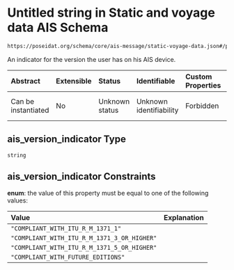 # Untitled string in Static and voyage data AIS Schema

```txt
https://poseidat.org/schema/core/ais-message/static-voyage-data.json#/properties/ais_version_indicator
```

An indicator for the version the user has on his AIS device.

| Abstract            | Extensible | Status         | Identifiable            | Custom Properties | Additional Properties | Access Restrictions | Defined In                                                                                          |
| :------------------ | :--------- | :------------- | :---------------------- | :---------------- | :-------------------- | :------------------ | :-------------------------------------------------------------------------------------------------- |
| Can be instantiated | No         | Unknown status | Unknown identifiability | Forbidden         | Allowed               | none                | [static-voyage-data.json*](schemas/core/ais-message/static-voyage-data.json "open original schema") |

## ais_version_indicator Type

`string`

## ais_version_indicator Constraints

**enum**: the value of this property must be equal to one of the following values:

| Value                                       | Explanation |
| :------------------------------------------ | :---------- |
| `"COMPLIANT_WITH_ITU_R_M_1371_1"`           |             |
| `"COMPLIANT_WITH_ITU_R_M_1371_3_OR_HIGHER"` |             |
| `"COMPLIANT_WITH_ITU_R_M_1371_5_OR_HIGHER"` |             |
| `"COMPLIANT_WITH_FUTURE_EDITIONS"`          |             |
